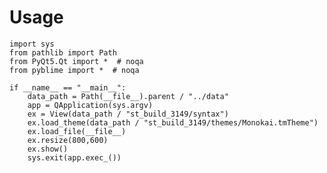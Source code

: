 # Usage

    import sys
    from pathlib import Path
    from PyQt5.Qt import *  # noqa
    from pyblime import *  # noqa

    if __name__ == "__main__":
        data_path = Path(__file__).parent / "../data"
        app = QApplication(sys.argv)
        ex = View(data_path / "st_build_3149/syntax")
        ex.load_theme(data_path / "st_build_3149/themes/Monokai.tmTheme")
        ex.load_file(__file__)
        ex.resize(800,600)
        ex.show()
        sys.exit(app.exec_())

